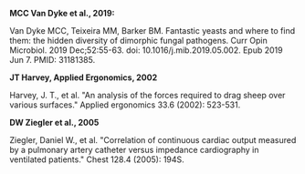 **MCC Van Dyke et al., 2019:**

Van Dyke MCC, Teixeira MM, Barker BM. Fantastic yeasts and where to find them: the hidden diversity of dimorphic fungal pathogens. Curr Opin Microbiol. 2019 Dec;52:55-63. doi: 10.1016/j.mib.2019.05.002. Epub 2019 Jun 7. PMID: 31181385.

**JT Harvey, Applied Ergonomics, 2002**

Harvey, J. T., et al. "An analysis of the forces required to drag sheep over various surfaces." Applied ergonomics 33.6 (2002): 523-531.

**DW Ziegler et al., 2005**

Ziegler, Daniel W., et al. "Correlation of continuous cardiac output measured by a pulmonary artery catheter versus impedance cardiography in ventilated patients." Chest 128.4 (2005): 194S.

